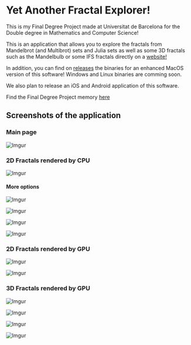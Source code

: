 # Yet Another Fractal Explorer!

This is my Final Degree Project made at Universitat de Barcelona for the Double degree in Mathematics and Computer Science!

This is an application that allows you to explore the fractals from Mandelbrot (and Multibrot) sets and Julia sets as well as some 3D fractals such as the Mandelbulb or some IFS fractals directly on a [website!](https://adry26.github.io/YetAnotherFractalExplorer/)

In addition, you can find on [releases](https://github.com/adry26/YetAnotherFractalExplorer/releases/latest) the binaries for an enhanced MacOS version of this software! Windows and Linux binaries are comming soon.

We also plan to release an iOS and Android application of this software.

Find the Final Degree Project memory [here](https://drive.google.com/file/d/16_nap8kmNfl0DdWK29db1oSzG5NdkPio/view?usp=sharing)

## Screenshots of the application

### Main page
![Imgur](https://i.imgur.com/ijVMPEv.png "Main Page")

### 2D Fractals rendered by CPU
![Imgur](https://i.imgur.com/OW7UJKj.png "2D CPU Page")

#### More options

![Imgur](https://i.imgur.com/rsTvUpa.png "More options")

![Imgur](https://i.imgur.com/xHV539g.png "Finding periodic orbits")

![Imgur](https://i.imgur.com/jnhjqG8.png "Henrisken Algorithm")


![Imgur](https://i.imgur.com/QvQONdu.png "Different Colormaps")

### 2D Fractals rendered by GPU
![Imgur](https://i.imgur.com/OW7UJKj.png "2D GPU Scene")

![Imgur](https://i.imgur.com/66Jp1xR.png "Multibrot sets")


### 3D Fractals rendered by GPU
![Imgur](https://i.imgur.com/SF5M0uC.png "3D GPU Scene")


![Imgur](https://i.imgur.com/j77vjOF.png "Mandelbulb")



![Imgur](https://i.imgur.com/ceEp2xM.png "Sierpiński Tetrahedron")



![Imgur](https://i.imgur.com/BFbSLAR.png "Menger Sponge")
